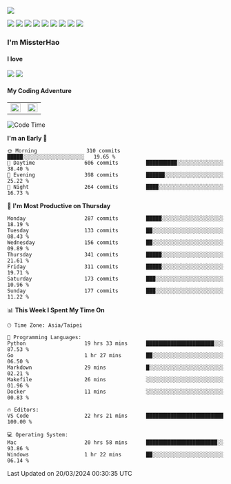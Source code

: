 ![](https://komarev.com/ghpvc/?username=MissterHao&color=ff69b4)

[![](https://img.shields.io/badge/Amazon%20AWS-%23232F3E?logo=amazon-aws&logoColor=white&style=for-the-badge)](https://aws.amazon.com/)
[![](https://img.shields.io/badge/Python-3776AB?style=for-the-badge&logo=python&logoColor=white)](https://www.djangoproject.com/)
[![](https://img.shields.io/badge/Django-092E20?style=for-the-badge&logo=django&logoColor=white)](https://www.python.org/)
[![](https://img.shields.io/badge/Rust-%23EB6400?style=for-the-badge&logo=rust&logoColor=white)](https://www.python.org/)
[![](https://img.shields.io/badge/Flask-23232F3E?style=for-the-badge&logo=flask&logoColor=white)](https://flask.palletsprojects.com/en/2.1.x/)
[![](https://img.shields.io/badge/go-%2300ADD8.svg?&style=for-the-badge&logo=go&logoColor=white)](https://golang.org/)
[![](https://img.shields.io/badge/javascript-%23F7DF1E.svg?&style=for-the-badge&logo=javascript&logoColor=black)](https://www.javascript.com/)
[![](https://img.shields.io/badge/mysql-%234479A1.svg?&style=for-the-badge&logo=mysql&logoColor=white)](https://www.mysql.com/)
[![](https://img.shields.io/badge/docker-%232496ED.svg?&style=for-the-badge&logo=docker&logoColor=white)](https://www.docker.com/)

### I'm MissterHao

#### I love  
![](https://img.shields.io/badge/Netflix-E50914?style=for-the-badge&logo=netflix&logoColor=white)
![](https://img.shields.io/badge/YouTube-FF0000?style=for-the-badge&logo=youtube&logoColor=white)

#### My Coding Adventure
<!-- Readme stats -->
<!-- https://github.com/anuraghazra/github-readme-stats -->
<table>
<tr>
    <td valign="top" width="50%">
    <img src="https://github-readme-stats.vercel.app/api?username=MissterHao&hide_border=true&show_icons=true&locale=en" align="left" style="width: 100%" />
    </td>
    <td valign="top" width="50%">
    <img src="https://github-readme-stats.vercel.app/api/top-langs?username=MissterHao&hide_border=true&show_icons=true&locale=en&layout=compact" align="left" style="width: 100%" />
    </td>
</tr>
</table>  


<!--START_SECTION:waka-->
![Code Time](http://img.shields.io/badge/Code%20Time-1%2C392%20hrs%2035%20mins-blue)

**I'm an Early 🐤** 

```text
🌞 Morning                310 commits         █████░░░░░░░░░░░░░░░░░░░░   19.65 % 
🌆 Daytime                606 commits         ██████████░░░░░░░░░░░░░░░   38.40 % 
🌃 Evening                398 commits         ██████░░░░░░░░░░░░░░░░░░░   25.22 % 
🌙 Night                  264 commits         ████░░░░░░░░░░░░░░░░░░░░░   16.73 % 
```
📅 **I'm Most Productive on Thursday** 

```text
Monday                   287 commits         █████░░░░░░░░░░░░░░░░░░░░   18.19 % 
Tuesday                  133 commits         ██░░░░░░░░░░░░░░░░░░░░░░░   08.43 % 
Wednesday                156 commits         ██░░░░░░░░░░░░░░░░░░░░░░░   09.89 % 
Thursday                 341 commits         █████░░░░░░░░░░░░░░░░░░░░   21.61 % 
Friday                   311 commits         █████░░░░░░░░░░░░░░░░░░░░   19.71 % 
Saturday                 173 commits         ███░░░░░░░░░░░░░░░░░░░░░░   10.96 % 
Sunday                   177 commits         ███░░░░░░░░░░░░░░░░░░░░░░   11.22 % 
```


📊 **This Week I Spent My Time On** 

```text
🕑︎ Time Zone: Asia/Taipei

💬 Programming Languages: 
Python                   19 hrs 33 mins      ██████████████████████░░░   87.53 % 
Go                       1 hr 27 mins        ██░░░░░░░░░░░░░░░░░░░░░░░   06.50 % 
Markdown                 29 mins             █░░░░░░░░░░░░░░░░░░░░░░░░   02.21 % 
Makefile                 26 mins             ░░░░░░░░░░░░░░░░░░░░░░░░░   01.96 % 
Docker                   11 mins             ░░░░░░░░░░░░░░░░░░░░░░░░░   00.83 % 

🔥 Editors: 
VS Code                  22 hrs 21 mins      █████████████████████████   100.00 % 

💻 Operating System: 
Mac                      20 hrs 58 mins      ███████████████████████░░   93.86 % 
Windows                  1 hr 22 mins        ██░░░░░░░░░░░░░░░░░░░░░░░   06.14 % 
```


 Last Updated on 20/03/2024 00:30:35 UTC
<!--END_SECTION:waka-->

<!--
**MissterHao/MissterHao** is a ✨ _special_ ✨ repository because its `README.md` (this file) appears on your GitHub profile.

Here are some ideas to get you started:

- 🔭 I’m currently working on ...
- 🌱 I’m currently learning ...
- 👯 I’m looking to collaborate on ...
- 🤔 I’m looking for help with ...
- 💬 Ask me about ...
- 📫 How to reach me: ...
- 😄 Pronouns: ...
- ⚡ Fun fact: ...
-->
